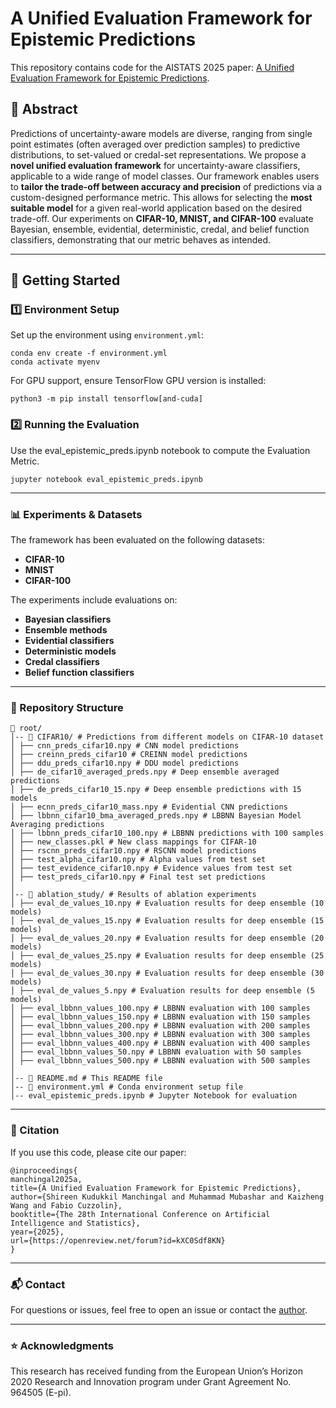 # A Unified Evaluation Framework for Epistemic Predictions

This repository contains code for the AISTATS 2025 paper: [A Unified Evaluation Framework for Epistemic Predictions](https://arxiv.org/abs/2501.16912).


## 📄 Abstract
Predictions of uncertainty-aware models are diverse, ranging from single point estimates (often averaged over prediction samples) to predictive distributions, to set-valued or credal-set representations. We propose a **novel unified evaluation framework** for uncertainty-aware classifiers, applicable to a wide range of model classes. Our framework enables users to **tailor the trade-off between accuracy and precision** of predictions via a custom-designed performance metric. This allows for selecting the **most suitable model** for a given real-world application based on the desired trade-off. Our experiments on **CIFAR-10, MNIST, and CIFAR-100** evaluate Bayesian, ensemble, evidential, deterministic, credal, and belief function classifiers, demonstrating that our metric behaves as intended.

---

## 🚀 Getting Started

### **1️⃣ Environment Setup**
Set up the environment using `environment.yml`:
```
conda env create -f environment.yml
conda activate myenv
```

For GPU support, ensure TensorFlow GPU version is installed:
```
python3 -m pip install tensorflow[and-cuda]
```

### **2️⃣ Running the Evaluation**
Use the eval_epistemic_preds.ipynb notebook to compute the Evaluation Metric.

```
jupyter notebook eval_epistemic_preds.ipynb
```

---

### **📊 Experiments & Datasets**
The framework has been evaluated on the following datasets:
- **CIFAR-10**
- **MNIST**
- **CIFAR-100**

The experiments include evaluations on:
- **Bayesian classifiers**
- **Ensemble methods**
- **Evidential classifiers**
- **Deterministic models**
- **Credal classifiers**
- **Belief function classifiers**

---

### **📂 Repository Structure**
```
📂 root/
│-- 📁 CIFAR10/ # Predictions from different models on CIFAR-10 dataset
│ ├── cnn_preds_cifar10.npy # CNN model predictions
│ ├── creinn_preds_cifar10 # CREINN model predictions
│ ├── ddu_preds_cifar10.npy # DDU model predictions
│ ├── de_cifar10_averaged_preds.npy # Deep ensemble averaged predictions
│ ├── de_preds_cifar10_15.npy # Deep ensemble predictions with 15 models
│ ├── ecnn_preds_cifar10_mass.npy # Evidential CNN predictions
│ ├── lbbnn_cifar10_bma_averaged_preds.npy # LBBNN Bayesian Model Averaging predictions
│ ├── lbbnn_preds_cifar10_100.npy # LBBNN predictions with 100 samples
│ ├── new_classes.pkl # New class mappings for CIFAR-10
│ ├── rscnn_preds_cifar10.npy # RSCNN model predictions
│ ├── test_alpha_cifar10.npy # Alpha values from test set
│ ├── test_evidence_cifar10.npy # Evidence values from test set
│ ├── test_preds_cifar10.npy # Final test set predictions
│
│-- 📁 ablation_study/ # Results of ablation experiments
│ ├── eval_de_values_10.npy # Evaluation results for deep ensemble (10 models)
│ ├── eval_de_values_15.npy # Evaluation results for deep ensemble (15 models)
│ ├── eval_de_values_20.npy # Evaluation results for deep ensemble (20 models)
│ ├── eval_de_values_25.npy # Evaluation results for deep ensemble (25 models)
│ ├── eval_de_values_30.npy # Evaluation results for deep ensemble (30 models)
│ ├── eval_de_values_5.npy # Evaluation results for deep ensemble (5 models)
│ ├── eval_lbbnn_values_100.npy # LBBNN evaluation with 100 samples
│ ├── eval_lbbnn_values_150.npy # LBBNN evaluation with 150 samples
│ ├── eval_lbbnn_values_200.npy # LBBNN evaluation with 200 samples
│ ├── eval_lbbnn_values_300.npy # LBBNN evaluation with 300 samples
│ ├── eval_lbbnn_values_400.npy # LBBNN evaluation with 400 samples
│ ├── eval_lbbnn_values_50.npy # LBBNN evaluation with 50 samples
│ ├── eval_lbbnn_values_500.npy # LBBNN evaluation with 500 samples
│
│-- 📄 README.md # This README file
│-- 📜 environment.yml # Conda environment setup file
│-- eval_epistemic_preds.ipynb # Jupyter Notebook for evaluation
```

---

### **📢 Citation**
If you use this code, please cite our paper:

```
@inproceedings{
manchingal2025a,
title={A Unified Evaluation Framework for Epistemic Predictions},
author={Shireen Kudukkil Manchingal and Muhammad Mubashar and Kaizheng Wang and Fabio Cuzzolin},
booktitle={The 28th International Conference on Artificial Intelligence and Statistics},
year={2025},
url={https://openreview.net/forum?id=kXC0Sdf8KN}
}
```

---

### **📬 Contact**
For questions or issues, feel free to open an issue or contact the [author](shireenmohammed67@gmail.com).

---

### **⭐ Acknowledgments**
This research has received funding from the European Union’s Horizon 2020 Research and Innovation program under Grant Agreement No. 964505 (E-pi).
